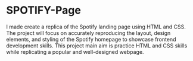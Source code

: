 # SPOTIFY-Page
I made create a replica of the Spotify landing page using HTML
and CSS. The project will focus on accurately reproducing the
layout, design elements, and styling of the Spotify homepage to
showcase frontend development skills.
This project main aim is practice HTML and CSS skills while
replicating a popular and well-designed webpage.
